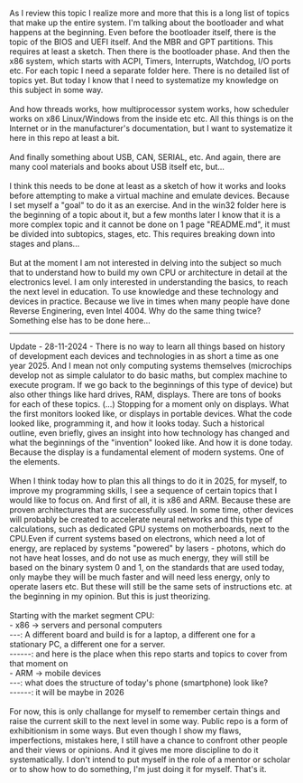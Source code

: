 As I review this topic I realize more and more that this is a long list of topics that make up the entire system. I'm talking about the bootloader and what happens at the beginning.
Even before the bootloader itself, there is the topic of the BIOS and UEFI itself. And the MBR and GPT partitions. This requires at least a sketch. Then there is the bootloader phase. And then the x86 system, which starts with ACPI, Timers, Interrupts, Watchdog, I/O ports etc.
For each topic I need a separate folder here. There is no detailed list of topics yet. But today I know that I need to systematize my knowledge on this subject in some way.
<br /><br />
And how threads works, how multiprocessor system works, how scheduler works on x86 Linux/Windows from the inside etc etc. All this things is on the Internet or in the manufacturer's documentation, but I want to systematize it here in this repo at least a bit.
<br /><br />
And finally something about USB, CAN, SERIAL, etc. And again, there are many cool materials and books about USB itself etc, but...
<br /><br />
I think this needs to be done at least as a sketch of how it works and looks before attempting to make a virtual machine and emulate devices. Because I set myself a "goal" to do it as an exercise. And in the win32 folder here is the beginning of a topic about it, but a few months later I know that it is a more complex topic and it cannot be done on 1 page "README.md", it must be divided into subtopics, stages, etc. This requires breaking down into stages and plans...
<br /><br />
But at the moment I am not interested in delving into the subject so much that to understand how to build my own CPU or architecture in detail at the electronics level. I am only interested in understanding the basics, to reach the next level in education. To use knowledge and these technology and devices in practice. Because we live in times when many people have done Reverse Enginering, even Intel 4004. Why do the same thing twice? Something else has to be done here...
<hr>
Update - 28-11-2024 - There is no way to learn all things based on history of development each devices and technologies in as short a time as one year 2025. And I mean not only computing systems themselves (microchips develop not as simple calulator to do basic maths, but complex machine to execute program. If we go back to the beginnings of this type of device) but also other things like hard drives, RAM, displays. There are tons of books for each of these topics. (...) Stopping for a moment only on displays. What the first monitors looked like, or displays in portable devices. What the code looked like, programming it, and how it looks today. Such a historical outline, even briefly, gives an insight into how technology has changed and what the beginnings of the "invention" looked like. And how it is done today. Because the display is a fundamental element of modern systems. One of the elements.
 <br /><br />
When I think today how to plan this all things to do it in 2025, for myself, to improve my programming skills, I see a sequence of certain topics that I would like to focus on. And first of all, it is x86 and ARM. Because these are proven architectures that are successfully used. In some time, other devices will probably be created to accelerate neural networks and this type of calculations, such as dedicated GPU systems on motherboards, next to the CPU.Even if current systems based on electrons, which need a lot of energy, are replaced by systems "powered" by lasers - photons, which do not have heat losses, and do not use as much energy, they will still be based on the binary system 0 and 1, on the standards that are used today, only maybe they will be much faster and will need less energy, only to operate lasers etc. But these will still be the same sets of instructions etc. at the beginning in my opinion. But this is just theorizing.<br /><br />
Starting with the market segment CPU:<br />
- x86 -> servers and personal computers<br />
---: A different board and build is for a laptop, a different one for a stationary PC, a different one for a server.<br />
------: <b></b>and here is the place when this repo starts and topics to cover from that moment on</b><br />
- ARM -> mobile devices<br />
---: what does the structure of today's phone (smartphone) look like?<br />
------: it will be maybe in 2026<br />
<br />
For now, this is only challange for myself to remember certain things and raise the current skill to the next level in some way. Public repo is a form of exhibitionism in some ways. But even though I show my flaws, imperfections, mistakes here, I still have a chance to confront other people and their views or opinions. And it gives me more discipline to do it systematically. I don't intend to put myself in the role of a mentor or scholar or to show how to do something, I'm just doing it for myself. That's it. 
